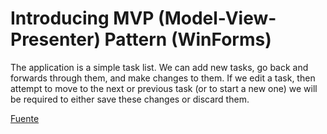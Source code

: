 # Introducing MVP (Model-View-Presenter) Pattern (WinForms)

The application is a simple task list. We can add new tasks, go back and forwards through them, and make changes to them. If we edit a task, then attempt to move to the next or previous task (or to start a new one) we will be required to either save these changes or discard them.

[Fuente](https://web.archive.org/web/20171116060836/https://www.dreamincode.net/forums/topic/342849-introducing-mvp-model-view-presenter-pattern-winforms/)